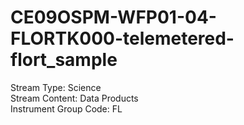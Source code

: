 # CE09OSPM-WFP01-04-FLORTK000-telemetered-flort_sample

Stream Type: Science<br>
Stream Content: Data Products<br>
Instrument Group Code: FL<br>
